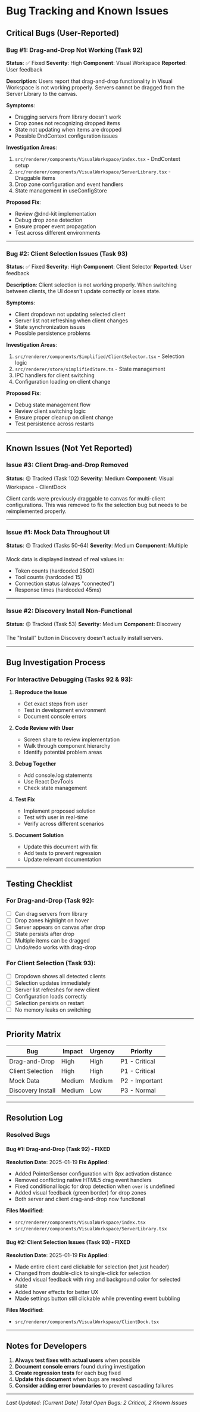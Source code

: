 # Bug Tracking and Known Issues

## Critical Bugs (User-Reported)

### Bug #1: Drag-and-Drop Not Working (Task 92)
**Status**: ✅ Fixed
**Severity**: High
**Component**: Visual Workspace
**Reported**: User feedback

**Description**:
Users report that drag-and-drop functionality in Visual Workspace is not working properly. Servers cannot be dragged from the Server Library to the canvas.

**Symptoms**:
- Dragging servers from library doesn't work
- Drop zones not recognizing dropped items
- State not updating when items are dropped
- Possible DndContext configuration issues

**Investigation Areas**:
1. `src/renderer/components/VisualWorkspace/index.tsx` - DndContext setup
2. `src/renderer/components/VisualWorkspace/ServerLibrary.tsx` - Draggable items
3. Drop zone configuration and event handlers
4. State management in useConfigStore

**Proposed Fix**:
- Review @dnd-kit implementation
- Debug drop zone detection
- Ensure proper event propagation
- Test across different environments

---

### Bug #2: Client Selection Issues (Task 93)
**Status**: ✅ Fixed
**Severity**: High
**Component**: Client Selector
**Reported**: User feedback

**Description**:
Client selection is not working properly. When switching between clients, the UI doesn't update correctly or loses state.

**Symptoms**:
- Client dropdown not updating selected client
- Server list not refreshing when client changes
- State synchronization issues
- Possible persistence problems

**Investigation Areas**:
1. `src/renderer/components/Simplified/ClientSelector.tsx` - Selection logic
2. `src/renderer/store/simplifiedStore.ts` - State management
3. IPC handlers for client switching
4. Configuration loading on client change

**Proposed Fix**:
- Debug state management flow
- Review client switching logic
- Ensure proper cleanup on client change
- Test persistence across restarts

---

## Known Issues (Not Yet Reported)

### Issue #3: Client Drag-and-Drop Removed
**Status**: 🟡 Tracked (Task 102)
**Severity**: Medium
**Component**: Visual Workspace - ClientDock

Client cards were previously draggable to canvas for multi-client configurations. This was removed to fix the selection bug but needs to be reimplemented properly.

---

### Issue #1: Mock Data Throughout UI
**Status**: 🟡 Tracked (Tasks 50-64)
**Severity**: Medium
**Component**: Multiple

Mock data is displayed instead of real values in:
- Token counts (hardcoded 2500)
- Tool counts (hardcoded 15)
- Connection status (always "connected")
- Response times (hardcoded 45ms)

---

### Issue #2: Discovery Install Non-Functional
**Status**: 🟡 Tracked (Task 53)
**Severity**: Medium
**Component**: Discovery

The "Install" button in Discovery doesn't actually install servers.

---

## Bug Investigation Process

### For Interactive Debugging (Tasks 92 & 93):

1. **Reproduce the Issue**
   - Get exact steps from user
   - Test in development environment
   - Document console errors

2. **Code Review with User**
   - Screen share to review implementation
   - Walk through component hierarchy
   - Identify potential problem areas

3. **Debug Together**
   - Add console.log statements
   - Use React DevTools
   - Check state management

4. **Test Fix**
   - Implement proposed solution
   - Test with user in real-time
   - Verify across different scenarios

5. **Document Solution**
   - Update this document with fix
   - Add tests to prevent regression
   - Update relevant documentation

---

## Testing Checklist

### For Drag-and-Drop (Task 92):
- [ ] Can drag servers from library
- [ ] Drop zones highlight on hover
- [ ] Server appears on canvas after drop
- [ ] State persists after drop
- [ ] Multiple items can be dragged
- [ ] Undo/redo works with drag-drop

### For Client Selection (Task 93):
- [ ] Dropdown shows all detected clients
- [ ] Selection updates immediately
- [ ] Server list refreshes for new client
- [ ] Configuration loads correctly
- [ ] Selection persists on restart
- [ ] No memory leaks on switching

---

## Priority Matrix

| Bug | Impact | Urgency | Priority |
|-----|--------|---------|----------|
| Drag-and-Drop | High | High | P1 - Critical |
| Client Selection | High | High | P1 - Critical |
| Mock Data | Medium | Medium | P2 - Important |
| Discovery Install | Medium | Low | P3 - Normal |

---

## Resolution Log

### Resolved Bugs

#### Bug #1: Drag-and-Drop (Task 92) - FIXED
**Resolution Date**: 2025-01-19
**Fix Applied**:
- Added PointerSensor configuration with 8px activation distance
- Removed conflicting native HTML5 drag event handlers
- Fixed conditional logic for drop detection when `over` is undefined
- Added visual feedback (green border) for drop zones
- Both server and client drag-and-drop now functional

**Files Modified**:
- `src/renderer/components/VisualWorkspace/index.tsx`
- `src/renderer/components/VisualWorkspace/ServerLibrary.tsx`

#### Bug #2: Client Selection Issues (Task 93) - FIXED
**Resolution Date**: 2025-01-19
**Fix Applied**:
- Made entire client card clickable for selection (not just header)
- Changed from double-click to single-click for selection
- Added visual feedback with ring and background color for selected state
- Added hover effects for better UX
- Made settings button still clickable while preventing event bubbling

**Files Modified**:
- `src/renderer/components/VisualWorkspace/ClientDock.tsx`

---

## Notes for Developers

1. **Always test fixes with actual users** when possible
2. **Document console errors** found during investigation
3. **Create regression tests** for each bug fixed
4. **Update this document** when bugs are resolved
5. **Consider adding error boundaries** to prevent cascading failures

---

*Last Updated: [Current Date]*
*Total Open Bugs: 2 Critical, 2 Known Issues*